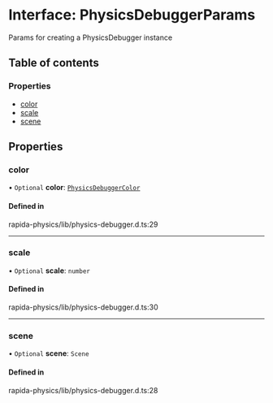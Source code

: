 # Interface: PhysicsDebuggerParams

Params for creating a PhysicsDebugger instance

## Table of contents

### Properties

- [color](PhysicsDebuggerParams.md#color)
- [scale](PhysicsDebuggerParams.md#scale)
- [scene](PhysicsDebuggerParams.md#scene)

## Properties

### color

• `Optional` **color**: [`PhysicsDebuggerColor`](../modules.md#physicsdebuggercolor)

#### Defined in

rapida-physics/lib/physics-debugger.d.ts:29

___

### scale

• `Optional` **scale**: `number`

#### Defined in

rapida-physics/lib/physics-debugger.d.ts:30

___

### scene

• `Optional` **scene**: `Scene`

#### Defined in

rapida-physics/lib/physics-debugger.d.ts:28
